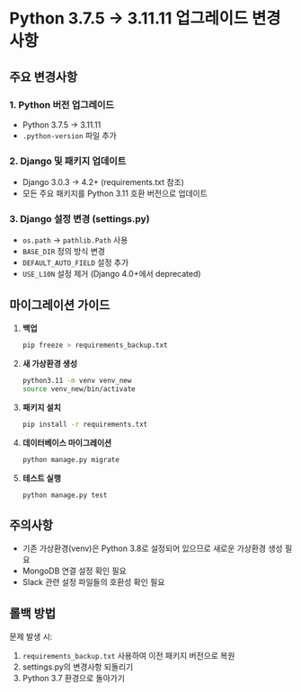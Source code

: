 # Python 3.7.5 → 3.11.11 업그레이드 변경사항

## 주요 변경사항

### 1. Python 버전 업그레이드
- Python 3.7.5 → 3.11.11
- `.python-version` 파일 추가

### 2. Django 및 패키지 업데이트
- Django 3.0.3 → 4.2+ (requirements.txt 참조)
- 모든 주요 패키지를 Python 3.11 호환 버전으로 업데이트

### 3. Django 설정 변경 (settings.py)
- `os.path` → `pathlib.Path` 사용
- `BASE_DIR` 정의 방식 변경
- `DEFAULT_AUTO_FIELD` 설정 추가
- `USE_L10N` 설정 제거 (Django 4.0+에서 deprecated)

## 마이그레이션 가이드

1. **백업**
   ```bash
   pip freeze > requirements_backup.txt
   ```

2. **새 가상환경 생성**
   ```bash
   python3.11 -m venv venv_new
   source venv_new/bin/activate
   ```

3. **패키지 설치**
   ```bash
   pip install -r requirements.txt
   ```

4. **데이터베이스 마이그레이션**
   ```bash
   python manage.py migrate
   ```

5. **테스트 실행**
   ```bash
   python manage.py test
   ```

## 주의사항

- 기존 가상환경(venv)은 Python 3.8로 설정되어 있으므로 새로운 가상환경 생성 필요
- MongoDB 연결 설정 확인 필요
- Slack 관련 설정 파일들의 호환성 확인 필요

## 롤백 방법

문제 발생 시:
1. `requirements_backup.txt` 사용하여 이전 패키지 버전으로 복원
2. settings.py의 변경사항 되돌리기
3. Python 3.7 환경으로 돌아가기